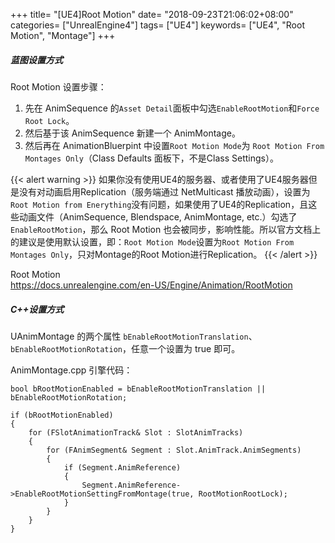 +++
title= "[UE4]Root Motion"
date= "2018-09-23T21:06:02+08:00"
categories= ["UnrealEngine4"]
tags= ["UE4"]
keywords= ["UE4", "Root Motion", "Montage"]
+++

##### 蓝图设置方式

Root Motion 设置步骤：

1. 先在 AnimSequence 的`Asset Detail`面板中勾选`EnableRootMotion`和`Force Root Lock`。
2. 然后基于该 AnimSequence 新建一个 AnimMontage。
3. 然后再在 AnimationBluerpint 中设置`Root Motion Mode`为 `Root Motion From Montages Only`（Class Defaults 面板下，不是Class Settings）。

{{< alert warning >}}
如果你没有使用UE4的服务器、或者使用了UE4服务器但是没有对动画启用Replication（服务端通过 NetMulticast 播放动画），设置为`Root Motion from Enerything`没有问题，如果使用了UE4的Replication，且这些动画文件（AnimSequence, Blendspace, AnimMontage, etc.）勾选了`EnableRootMotion`，那么 Root Motion 也会被同步，影响性能。所以官方文档上的建议是使用默认设置，即：`Root Motion Mode`设置为`Root Motion From Montages Only`，只对Montage的Root Motion进行Replication。
{{< /alert >}}

Root Motion  
https://docs.unrealengine.com/en-US/Engine/Animation/RootMotion

##### C++设置方式

UAnimMontage 的两个属性 `bEnableRootMotionTranslation`、`bEnableRootMotionRotation`，任意一个设置为 true 即可。

AnimMontage.cpp 引擎代码：
    
    bool bRootMotionEnabled = bEnableRootMotionTranslation || bEnableRootMotionRotation;

	if (bRootMotionEnabled)
	{
		for (FSlotAnimationTrack& Slot : SlotAnimTracks)
		{
			for (FAnimSegment& Segment : Slot.AnimTrack.AnimSegments)
			{
				if (Segment.AnimReference)
				{
					Segment.AnimReference->EnableRootMotionSettingFromMontage(true, RootMotionRootLock);
				}
			}
		}
	}